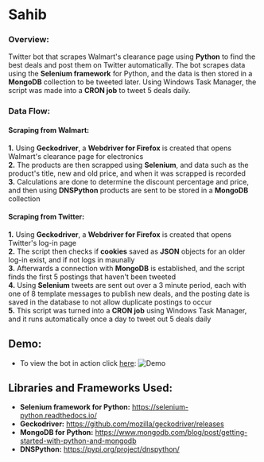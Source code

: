 # Sahib
### Overview:
Twitter bot that scrapes Walmart's clearance page using **Python** to find the best deals and post them on Twitter automatically. The bot scrapes data using the **Selenium framework** for Python, and the data is then stored in a **MongoDB** collection to be tweeted later. Using Windows Task Manager, the script was made into a **CRON job** to tweet 5 deals daily.

### Data Flow:

#### Scraping from Walmart:
**1.** Using **Geckodriver**, a **Webdriver for Firefox** is created that opens Walmart's clearance page for electronics
<br />
**2.** The products are then scrapped using **Selenium**, and data such as the product's title, new and old price, and when it was scrapped is recorded
<br />
**3.** Calculations are done to determine the discount percentage and price, and then using **DNSPython** products are sent to be stored in a **MongoDB** collection

#### Scraping from Twitter:
**1.** Using **Geckodriver**, a **Webdriver for Firefox** is created that opens Twitter's log-in page
<br />
**2.** The script then checks if **cookies** saved as **JSON** objects for an older log-in exist, and if not logs in maunally
<br />
**3.** Afterwards a connection with **MongoDB** is established, and the script finds the first 5 postings that haven't been tweeted
<br />
**4.** Using **Selenium** tweets are sent out over a 3 minute period, each with one of 8 template messages to publish new deals, and the posting date is saved in the database to not allow duplicate postings to occur
<br />
**5.** This script was turned into a **CRON job** using Windows Task Manager, and it runs automatically once a day to tweet out 5 deals daily

## Demo:
* To view the bot in action click [here](https://twitter.com/SahibBot_): 
![Demo](https://user-images.githubusercontent.com/66835262/104045431-8c008080-51ac-11eb-9d31-7537516b84c5.png)


## Libraries and Frameworks Used: 
* **Selenium framework for Python:** https://selenium-python.readthedocs.io/
* **Geckodriver:** https://github.com/mozilla/geckodriver/releases
* **MongoDB for Python:** https://www.mongodb.com/blog/post/getting-started-with-python-and-mongodb
* **DNSPython:** https://pypi.org/project/dnspython/

